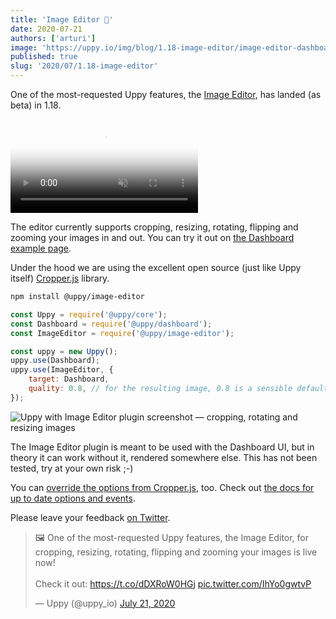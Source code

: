 ```yaml
---
title: 'Image Editor 🌈'
date: 2020-07-21
authors: ['arturi']
image: 'https://uppy.io/img/blog/1.18-image-editor/image-editor-dashboard.jpg'
published: true
slug: '2020/07/1.18-image-editor'
---
```


One of the most-requested Uppy features, the
[Image Editor](/docs/image-editor/), has landed (as beta) in 1.18.

<video alt="Demo video showing Uppy with Image Editor plugin — cropping, rotating and resizing images" poster="https://uppy.io/img/blog/1.18-image-editor/image-editor-dashboard.jpg" muted autoplay loop>
  <source src="/img/blog/1.18-image-editor/image-editor-demo.mp4" type="video/mp4" />
  Your browser does not support the video tag: https://uppy.io/img/blog/1.18-image-editor/image-editor-demo.mp4
</video>

<!--truncate-->

The editor currently supports cropping, resizing, rotating, flipping and zooming
your images in and out. You can try it out on
[the Dashboard example page](/examples/dashboard/).

Under the hood we are using the excellent open source (just like Uppy itself)
[Cropper.js](https://fengyuanchen.github.io/cropperjs/) library.

```sh
npm install @uppy/image-editor
```

```js
const Uppy = require('@uppy/core');
const Dashboard = require('@uppy/dashboard');
const ImageEditor = require('@uppy/image-editor');

const uppy = new Uppy();
uppy.use(Dashboard);
uppy.use(ImageEditor, {
	target: Dashboard,
	quality: 0.8, // for the resulting image, 0.8 is a sensible default
});
```

![Uppy with Image Editor plugin screenshot — cropping, rotating and resizing images](https://uppy.io/img/blog/1.18-image-editor/image-editor-dashboard.jpg)

The Image Editor plugin is meant to be used with the Dashboard UI, but in theory
it can work without it, rendered somewhere else. This has not been tested, try
at your own risk ;-)

You can
[override the options from Cropper.js](https://uppy.io/docs/image-editor/#cropperOptions),
too. Check out
[the docs for up to date options and events](https://uppy.io/docs/image-editor).

Please leave your feedback
[on Twitter](https://mobile.twitter.com/uppy_io/status/1285532376249110528).

<blockquote class="twitter-tweet"><p lang="en" dir="ltr">🖼 One of the most-requested Uppy features, the Image Editor, for cropping, resizing, rotating, flipping and zooming your images is live now! <br/><br/>Check it out: <a href="https://t.co/dDXRoW0HGj">https://t.co/dDXRoW0HGj</a> <a href="https://t.co/IhYo0gwtvP">pic.twitter.com/IhYo0gwtvP</a></p>&mdash; Uppy (@uppy_io) <a href="https://twitter.com/uppy_io/status/1285532376249110528?ref_src=twsrc%5Etfw">July 21, 2020</a></blockquote> <script async src="https://platform.twitter.com/widgets.js" charset="utf-8"></script>
